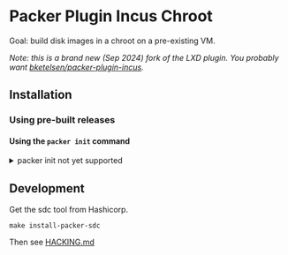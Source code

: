 
# Packer Plugin Incus Chroot


Goal: build disk images in a chroot on a pre-existing VM.

_Note: this is a brand new (Sep 2024) fork of the LXD plugin. You probably want
[bketelsen/packer-plugin-incus](https://github.com/bketelsen/packer-plugin-incus)._

## Installation

### Using pre-built releases

#### Using the `packer init` command

<details>
<summary> packer init not yet supported </summary>

Starting from version 1.7, Packer supports a new `packer init` command allowing
automatic installation of Packer plugins. Read the
[Packer documentation](https://www.packer.io/docs/commands/init) for more information.

To install this plugin, copy and paste this code into your Packer configuration .
Then, run [`packer init`](https://www.packer.io/docs/commands/init).

```hcl
packer {
  required_plugins {
    incus = {
      version = ">= 1.0.0"
      source  = "github.com/dontlaugh/incuschroot"
    }
  }
}
```

</details>

## Development

Get the sdc tool from Hashicorp.

```
make install-packer-sdc
```

Then see [HACKING.md](./HACKING.md)
